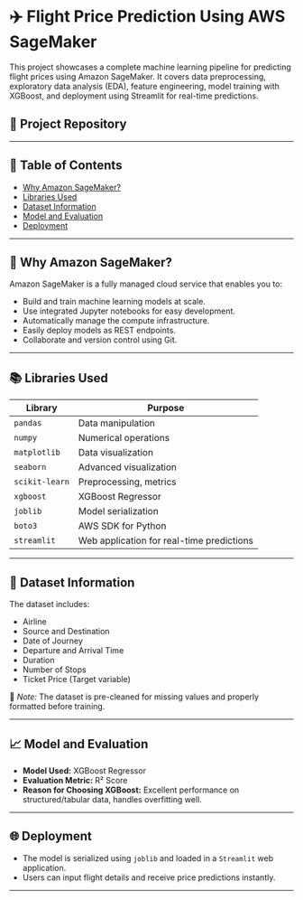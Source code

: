 # ✈️ Flight Price Prediction Using AWS SageMaker

This project showcases a complete machine learning pipeline for predicting flight prices using Amazon SageMaker. It covers data preprocessing, exploratory data analysis (EDA), feature engineering, model training with XGBoost, and deployment using Streamlit for real-time predictions.

## 🔗 Project Repository

---

## 📌 Table of Contents
- [Why Amazon SageMaker?](#why-amazon-sagemaker)
- [Libraries Used](#libraries-used)
- [Dataset Information](#dataset-information)
- [Model and Evaluation](#model-and-evaluation)
- [Deployment](#deployment)

---

## 🚀 Why Amazon SageMaker?

Amazon SageMaker is a fully managed cloud service that enables you to:
- Build and train machine learning models at scale.
- Use integrated Jupyter notebooks for easy development.
- Automatically manage the compute infrastructure.
- Easily deploy models as REST endpoints.
- Collaborate and version control using Git.

---

## 📚 Libraries Used

| Library      | Purpose                                  |
|--------------|-------------------------------------------|
| `pandas`     | Data manipulation                         |
| `numpy`      | Numerical operations                      |
| `matplotlib` | Data visualization                        |
| `seaborn`    | Advanced visualization                    |
| `scikit-learn` | Preprocessing, metrics                  |
| `xgboost`    | XGBoost Regressor                         |
| `joblib`     | Model serialization                       |
| `boto3`      | AWS SDK for Python                        |
| `streamlit`  | Web application for real-time predictions |


---

## 🧾 Dataset Information

The dataset includes:
- Airline
- Source and Destination
- Date of Journey
- Departure and Arrival Time
- Duration
- Number of Stops
- Ticket Price (Target variable)

📌 *Note:* The dataset is pre-cleaned for missing values and properly formatted before training.

---

## 📈 Model and Evaluation

- **Model Used:** XGBoost Regressor
- **Evaluation Metric:** R² Score
- **Reason for Choosing XGBoost:** Excellent performance on structured/tabular data, handles overfitting well.

---

## 🌐 Deployment

- The model is serialized using `joblib` and loaded in a `Streamlit` web application.
- Users can input flight details and receive price predictions instantly.

---


